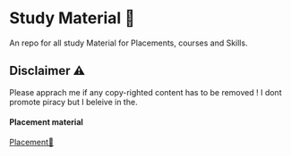 
# Study Material 👀

An repo for all study Material for Placements, courses and Skills.


## Disclaimer ⚠

Please apprach me if any copy-righted content has to be removed !
I dont promote piracy but I beleive in the.


#### Placement material 
[Placement💯](https://drive.google.com/drive/u/0/folders/1SkCOcAS0Kqvuz-MJkkjbFr1GSue6Ms6m)


